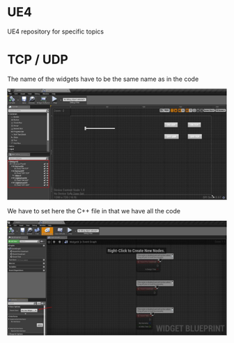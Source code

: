 # UE4
UE4 repository for specific topics

# TCP / UDP

The name of the widgets have to be the same name as in the code

![](https://raw.githubusercontent.com/CesarSerradorCuevas/UE4/master/MD/X01.jpg)

We have to set here the C++ file in that we have all the code

![](https://raw.githubusercontent.com/CesarSerradorCuevas/UE4/master/MD/X02.jpg)
